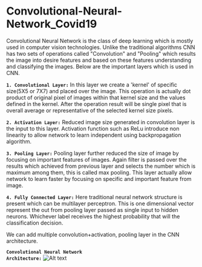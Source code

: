 # Convolutional-Neural-Network_Covid19

Convolutional Neural Network is the class of deep learning which is mostly used in computer vision technologies. Unlike the traditional algorithms CNN has two sets of operations called "Convolution" and "Pooling" which results the image into desire features and based on these features understanding and classifying the images. Below are the important layers which is used in CNN.

<code>__1. Convolutional Layer:__</code> In this layer we create a 'kernel' of specific size(5X5 or 7X7) and placed over the image. This operation is actually dot product of original pixel of images within that kernel size and the values defined in the kernel. After the operation result will be single pixel that is overall average or representative of the selected kernel size pixels.


<code>__2. Activation Layer:__</code> Reduced image size generated in convolution layer is the input to this layer. Activation function such as ReLu introduce non linearity to allow network to learn independent using backpropagation algorithm.


<code>__3. Pooling Layer:__</code> Pooling layer further reduced the size of image by focusing on important features of images. Again filter is passed over the results which achieved from previous layer and selects the number which is maximum among them, this is called max pooling. This layer actually allow network to learn faster by focusing on specific and important feature from image.

<code>__4. Fully Connected Layer:__</code> Here traditional neural network structure is present which can be multilayer perceptron. This is one dimensional vector represent the out from pooling layer passed as single input to hidden neurons. Whichever label receives the highest probability that will the classification decision.

We can add multiple convolution+activation, pooling layer in the CNN architecture.



<code>__Convolutional Neural Network Architecture:__</code>
![Alt text](/imp/CNN.JPG?raw=true "CNN")
